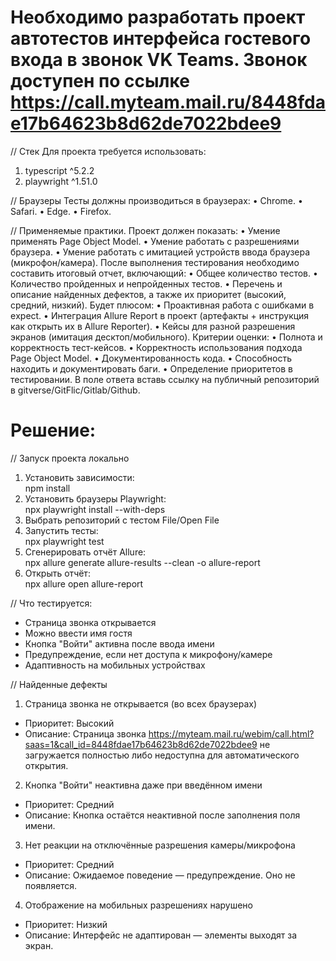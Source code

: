 # Необходимо разработать проект автотестов интерфейса гостевого входа в звонок VK Teams. Звонок доступен по ссылке https://call.myteam.mail.ru/8448fdae17b64623b8d62de7022bdee9

// Стек
Для проекта требуется использовать:
1. typescript ^5.2.2
2. playwright ^1.51.0

// Браузеры
Тесты должны производиться в браузерах:
• Chrome.
• Safari.
• Edge.
• Firefox.

// Применяемые практики.
Проект должен показать:
• Умение применять Page Object Model.
• Умение работать с разрешениями браузера.
• Умение работать с имитацией устройств ввода браузера (микрофон/камера).
После выполнения тестирования необходимо составить итоговый отчет, включающий:
• Общее количество тестов.
• Количество пройденных и непройденных тестов.
• Перечень и описание найденных дефектов, а также их приоритет (высокий, средний, низкий).
Будет плюсом:
• Проактивная работа с ошибками в еxресt.
• Интеграция Allure Report в проект (артефакты + инструкция как открыть их в Allure Reporter).
• Кейсы для разной разрешения экранов (имитация десктоп/мобильного).
Критерии оценки:
• Полнота и корректность тест-кейсов.
• Корректность использования подхода Page Object Model.
• Документированность кода.
• Способность находить и документировать баги.
• Определение приоритетов в тестировании.
В поле ответа вставь ссылку на публичный репозиторий в gitverse/GitFlic/Gitlab/Github.

# Решение:
// Запуск проекта локально
1. Установить зависимости:  
   npm install
2. Установить браузеры Playwright:  
   npx playwright install --with-deps
3. Выбрать репозиторий с тестом File/Open File
3. Запустить тесты:  
   npx playwright test
4. Сгенерировать отчёт Allure:  
   npx allure generate allure-results --clean -o allure-report
5. Открыть отчёт:  
   npx allure open allure-report

// Что тестируется:
- Страница звонка открывается
- Можно ввести имя гостя
- Кнопка "Войти" активна после ввода имени
- Предупреждение, если нет доступа к микрофону/камере
- Адаптивность на мобильных устройствах

// Найденные дефекты
1. Страница звонка не открывается (во всех браузерах)
- Приоритет: Высокий
- Описание: Страница звонка https://myteam.mail.ru/webim/call.html?saas=1&call_id=8448fdae17b64623b8d62de7022bdee9 не загружается полностью либо недоступна для автоматического открытия.
2. Кнопка "Войти" неактивна даже при введённом имени
- Приоритет: Средний
- Описание: Кнопка остаётся неактивной после заполнения поля имени.
3. Нет реакции на отключённые разрешения камеры/микрофона
- Приоритет: Средний
- Описание: Ожидаемое поведение — предупреждение. Оно не появляется.
4. Отображение на мобильных разрешениях нарушено
- Приоритет: Низкий
- Описание: Интерфейс не адаптирован — элементы выходят за экран.
